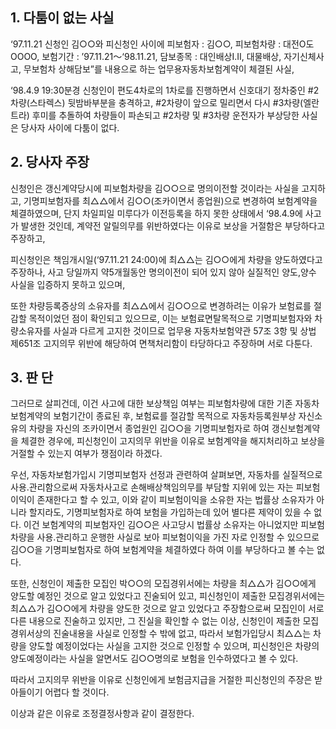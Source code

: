 ## 1. 다툼이 없는 사실

  ‘97.11.21 신청인 김○○와 피신청인 사이에 피보험자 : 김○○, 피보험차량 : 대전O도OOOO, 보험기간 : ’97.11.21～‘98.11.21, 담보종목 : 대인배상I․Ⅱ, 대물배상, 자기신체사고, 무보험차 상해담보”를 내용으로 하는 업무용자동차보험계약이 체결된 사실, 
  
  ‘98.4.9 19:30분경 신청인이 편도4차로의 1차로를 진행하면서 신호대기 정차중인 #2차량(스타렉스) 뒷밤바부분을 충격하고, #2차량이 앞으로 밀리면서 다시 #3차량(엘란트라) 후미를 추돌하여 차량들이 파손되고 #2차량 및 #3차량 운전자가 부상당한 사실은 당사자 사이에 다툼이 없다.

## 2. 당사자 주장
    
  신청인은 갱신계약당시에 피보험차량을 김○○으로 명의이전할 것이라는 사실을 고지하고, 기명피보험자를 최△△에서 김○○(조카이면서 종업원)으로 변경하여 보험계약을 체결하였으며, 단지 차일피일 미루다가 이전등록을 하지 못한 상태에서 ‘98.4.9에 사고가 발생한 것인데, 계약전 알릴의무를 위반하였다는 이유로 보상을 거절함은 부당하다고 주장하고,
  
  피신청인은 책임개시일(‘97.11.21 24:00)에 최△△는 김○○에게 차량을 양도하였다고 주장하나, 사고 당일까지 약5개월동안 명의이전이 되어 있지 않아 실질적인 양도,양수 사실을 입증하지 못하고 있으며,
  
  또한 차량등록증상의 소유자를 최△△에서 김○○으로 변경하려는 이유가 보험료를 절감할 목적이었던 점이 확인되고 있으므로, 이는 보험료면탈목적으로 기명피보험자와 차량소유자를 사실과 다르게 고지한 것이므로 업무용 자동차보험약관 57조 3항 및 상법 제651조 고지의무 위반에 해당하여 면책처리함이 타당하다고 주장하며 서로 다툰다.

## 3. 판  단

그러므로 살피건데, 이건 사고에 대한 보상책임 여부는 피보험차량에 대한 기존 자동차보험계약의 보험기간이 종료된 후, 보험료를 절감할 목적으로 자동차등록원부상 자신소유의 차량을 자신의 조카이면서 종업원인 김○○을 기명피보험자로 하여 갱신보험계약을 체결한 경우에, 피신청인이  고지의무 위반을 이유로 보험계약을 해지처리하고 보상을 거절할 수 있는지 여부가 쟁점이라 하겠다. 

우선, 자동차보험가입시 기명피보험자 선정과 관련하여 살펴보면, 자동차를 실질적으로 사용․관리함으로써 자동차사고로 손해배상책임의무를 부담할 지위에 있는 자는 피보험이익이 존재한다고 할 수 있고, 이와 같이 피보험이익을 소유한 자는 법률상 소유자가 아니라 할지라도, 기명피보험자로 하여 보험을 가입하는데 있어 별다른 제약이 있을 수 없다. 이건 보험계약의 피보험자인 김○○은 사고당시 법률상 소유자는 아니었지만 피보험차량을 사용․관리하고 운행한 사실로 보아 피보험이익을 가진 자로 인정할 수 있으므로 김○○을 기명피보험자로 하여 보험계약을 체결하였다 하여 이를 부당하다고 볼 수는 없다.

또한, 신청인이 제출한 모집인 박○○의 모집경위서에는 차량을 최△△가 김○○에게 양도할 예정인 것으로 알고 있었다고 진술되어 있고, 피신청인이 제출한 모집경위서에는 최△△가 김○○에게 차량을 양도한 것으로 알고 있었다고 주장함으로써 모집인이 서로 다른 내용으로 진술하고 있지만, 그 진실을 확인할 수 없는 이상, 신청인이 제출한 모집경위서상의 진술내용을 사실로 인정할 수 밖에 없고, 따라서 보험가입당시 최△△는 차량을 양도할 예정이었다는 사실을 고지한 것으로 인정할 수 있으며, 피신청인은 차량의 양도예정이라는 사실을 알면서도 김○○명의로 보험을 인수하였다고 볼 수 있다.

따라서 고지의무 위반을 이유로 신청인에게 보험금지급을 거절한 피신청인의 주장은 받아들이기 어렵다 할 것이다.

이상과 같은 이유로 조정결정사항과 같이 결정한다.
